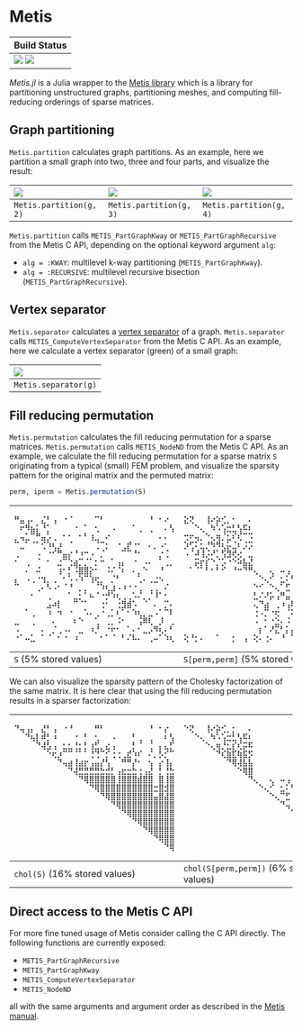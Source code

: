 # Metis

| **Build Status**                                                      |
|:--------------------------------------------------------------------- |
| [![][gh-actions-img]][gh-actions-url] [![][codecov-img]][codecov-url] |

*Metis.jl* is a Julia wrapper to the [Metis library][metis-url] which is a
library for partitioning unstructured graphs, partitioning meshes, and
computing fill-reducing orderings of sparse matrices.

## Graph partitioning
`Metis.partition` calculates graph partitions. As an example, here we partition
a small graph into two, three and four parts, and visualize the result:

| ![][partition2-url]     | ![][partition3-url]     | ![][partition4-url]     |
|:----------------------- |:----------------------- |:----------------------- |
| `Metis.partition(g, 2)` | `Metis.partition(g, 3)` | `Metis.partition(g, 4)` |

`Metis.partition` calls `METIS_PartGraphKway` or `METIS_PartGraphRecursive` from the Metis
C API, depending on the optional keyword argument `alg`:
 - `alg = :KWAY`:  multilevel k-way partitioning (`METIS_PartGraphKway`).
 - `alg = :RECURSIVE`:  multilevel recursive bisection (`METIS_PartGraphRecursive`).

## Vertex separator
`Metis.separator` calculates a [vertex separator](https://en.wikipedia.org/wiki/Vertex_separator)
of a graph. `Metis.separator` calls `METIS_ComputeVertexSeparator` from the Metis C API.
As an example, here we calculate a vertex separator (green) of a small graph:

| ![][separator-url]   |
|:-------------------- |
| `Metis.separator(g)` |

## Fill reducing permutation
`Metis.permutation` calculates the fill reducing permutation
for a sparse matrices. `Metis.permutation` calls `METIS_NodeND` from the Metis
C API. As an example, we calculate the fill reducing permutation
for a sparse matrix `S` originating from a typical (small) FEM problem, and
visualize the sparsity pattern for the original matrix and the permuted matrix:

```julia
perm, iperm = Metis.permutation(S)
```

| <pre>⠛⣤⢠⠄⠀⣌⠃⢠⠀⠐⠈⠀⠀⠀⠀⠉⠃⠀⠀⠀⠀⠀⠀⠀⠀⠘⠀⠂⠔⠀<br>⠀⠖⠻⣦⡅⠘⡁⠀⠀⠀⠀⠐⠀⠁⠀⢂⠀⠀⠠⠀⠀⠀⠁⢀⠀⢀⠀⠀⠄⢣<br>⡀⢤⣁⠉⠛⣤⡡⢀⠀⠂⠂⠀⠂⠃⢰⣀⠀⠔⠀⠀⠀⠀⠀⠀⠀⠀⠀⠄⠄⠀<br>⠉⣀⠁⠈⠁⢊⠱⢆⡰⠀⠈⠀⠀⠀⠀⢈⠉⡂⠀⠐⢀⡞⠐⠂⠀⠄⡀⠠⠂⠀<br>⢀⠀⠀⠀⠠⠀⠐⠊⠛⣤⡔⠘⠰⠒⠠⠀⡈⠀⠀⠀⠉⠉⠘⠂⠀⠀⠀⡐⢈⠀<br>⠂⠀⢀⠀⠈⠀⠂⠀⣐⠉⢑⣴⡉⡈⠁⡂⠒⠀⠁⢠⡄⠀⠐⠀⠠⠄⠀⠁⢀⡀<br>⠀⠀⠄⠀⠬⠀⠀⠀⢰⠂⡃⠨⣿⣿⡕⠂⠀⠨⠌⠈⠆⠀⠄⡀⠑⠀⠀⠘⠀⠀<br>⡄⠀⠠⢀⠐⢲⡀⢀⠀⠂⠡⠠⠱⠉⢱⢖⡀⠀⡈⠃⠀⠀⠀⢁⠄⢀⣐⠢⠀⠀<br>⠉⠀⠀⠀⢀⠄⠣⠠⠂⠈⠘⠀⡀⡀⠀⠈⠱⢆⣰⠠⠰⠐⠐⢀⠀⢀⢀⠀⠌⠀<br>⠀⠀⠀⠂⠀⠀⢀⠀⠀⠀⠁⣀⡂⠁⠦⠈⠐⡚⠱⢆⢀⢀⠡⠌⡀⡈⠸⠁⠂⠀<br>⠀⠀⠀⠀⠀⠀⣠⠴⡇⠀⠀⠉⠈⠁⠀⠀⢐⠂⠀⢐⣻⣾⠡⠀⠈⠀⠄⠀⡉⠄<br>⠀⠀⠁⢀⠀⠀⠰⠀⠲⠀⠐⠀⠀⠡⠄⢀⠐⢀⡁⠆⠁⠂⠱⢆⡀⣀⠠⠁⠉⠇<br>⣀⠀⠀⢀⠀⠀⠀⠄⠀⠀⠀⠆⠑⠀⠀⢁⠀⢀⡀⠨⠂⠀⠀⢨⠿⢇⠀⡸⠀⢀<br>⠠⠀⠀⠀⠀⠄⠀⡈⢀⠠⠄⠀⣀⠀⠰⡘⠀⠐⠖⠂⠀⠁⠄⠂⣀⡠⠻⢆⠄⠃<br>⠐⠁⠤⣁⠀⠁⠈⠀⠂⠐⠀⠰⠀⠀⠀⠀⠂⠁⠈⠀⠃⠌⠧⠄⠀⢀⠤⠁⠱⢆</pre> | <pre>⣕⢝⠀⠀⢸⠔⡵⢊⡀⠂⠀⠀⠄⠀⠀⠀⠀⠀⠀⠀⠀⠀⠀⠀⠀⠀⠀⠀⣑⠑<br>⠀⠀⠑⢄⠀⠳⠡⢡⣒⣃⢣⠯⠆⠀⠀⠀⠀⠀⠀⠀⠀⠀⠀⠀⠀⠀⠀⠀⠈⠌<br>⢒⠖⢤⡀⠑⢄⢶⡈⣂⠎⢎⠉⠩⠀⠀⠀⠀⠀⠀⠀⠀⠀⠀⠀⠀⠀⠀⠀⠀⠀<br>⡱⢋⠅⣂⡘⠳⠻⢆⡥⣈⠆⡨⡩⠀⠀⠀⠀⠀⠀⠀⠀⠀⠀⠀⠀⠀⠀⠀⠁⠀<br>⠠⠈⠼⢸⡨⠜⡁⢫⣻⢞⢔⠀⣀⠀⠀⠀⠀⠀⠀⠀⠀⠀⠀⠀⠀⠀⠀⠀⠠⠠<br>⠀⠀⡭⡖⡎⠑⡈⡡⠐⠑⠵⣧⣜⠀⠀⠀⠀⠀⠀⠀⠀⠀⠀⠀⠀⠀⠀⠀⠀⣀<br>⠀⠁⠈⠁⠃⠂⠃⠊⠀⠘⠒⠙⠛⢄⠀⠀⢄⠀⠤⢠⠀⢄⢀⢀⠀⡀⠀⠀⢄⢄<br>⠀⠀⠀⠀⠀⠀⠀⠀⠀⠀⠀⠀⠀⠀⠑⢄⠊⠀⣂⠅⢓⣤⡄⠢⠠⠀⠌⠉⢀⢁<br>⠀⠀⠀⠀⠀⠀⠀⠀⠀⠀⠀⠀⠀⠑⠊⠀⠑⢄⠁⣋⠀⢀⢰⢄⢔⢠⡖⢥⠀⠁<br>⠀⠀⠀⠀⠀⠀⠀⠀⠀⠀⠀⠀⠀⣃⠌⠜⡥⢠⠛⣤⠐⣂⡀⠀⡀⡁⠍⠤⠒⠀<br>⠀⠀⠀⠀⠀⠀⠀⠀⠀⠀⠀⠀⠀⢄⠙⣴⠀⢀⠰⢠⠿⣧⡅⠁⠂⢂⠂⠋⢃⢀<br>⠀⠀⠀⠀⠀⠀⠀⠀⠀⠀⠀⠀⠀⢐⠠⡉⠐⢖⠀⠈⠅⠉⢕⢕⠝⠘⡒⠠⠀⠀<br>⠀⠀⠀⠀⠀⠀⠀⠀⠀⠀⠀⠀⠀⠠⠀⠂⠐⣑⠄⠨⠨⢀⣓⠁⣕⢝⡥⢉⠁⠠<br>⠀⠀⠀⠀⠀⠀⠀⠀⠀⠀⠀⠀⠀⠀⡆⠁⠜⣍⠃⡅⡬⠀⠘⡈⡅⢋⠛⣤⡅⠒<br>⢕⠘⡂⠄⠀⠀⠁⠀⠀⡂⠀⢠⠀⢕⠄⢐⠄⠀⠘⠀⠉⢐⠀⠀⠁⡀⢡⠉⢟⣵</pre> |
|:---------------------- |:--------------------------------- |
| `S` (5% stored values) | `S[perm,perm]` (5% stored values) |

We can also visualize the sparsity pattern of the Cholesky factorization of
the same matrix. It is here clear that using the fill reducing permutation
results in a sparser factorization:

|<pre>⠙⢤⢠⡄⠀⣜⠃⢠⠀⠐⠘⠀⠀⠀⠀⠛⠃⠀⠀⠀⠀⠀⠀⠀⠀⠘⠀⠂⡔⠀<br>⠀⠀⠙⢦⡇⠾⡃⠰⠀⠀⠀⠐⠀⠃⠀⢂⠀⠀⠠⠀⠀⠀⠃⢀⠀⢀⠀⠀⠆⢣<br>⠀⠀⠀⠀⠙⢼⣣⢠⠀⣂⣂⢘⡂⡃⢰⣋⡀⣔⢠⠀⠀⠀⡃⠈⠀⢈⠀⡄⣄⡋<br>⠀⠀⠀⠀⠀⠀⠑⢖⡰⠉⠉⠈⠁⠁⢘⢙⠉⡊⢐⢐⢀⣞⠱⠎⠀⠌⡀⡣⡊⠉<br>⠀⠀⠀⠀⠀⠀⠀⠀⠙⢤⣴⢸⣴⡖⢠⣤⡜⢣⠀⠀⠛⠛⡜⠂⠀⢢⠀⡔⢸⡄<br>⠀⠀⠀⠀⠀⠀⠀⠀⠀⠀⠙⢼⣛⣛⣛⣛⣓⣚⡃⢠⣖⣒⣓⢐⢠⣜⠀⡃⢘⣓<br>⠀⠀⠀⠀⠀⠀⠀⠀⠀⠀⠀⠀⠙⢿⣿⣿⣿⣿⣿⢸⣿⣿⣿⣾⣿⣿⠀⣿⢸⣿<br>⠀⠀⠀⠀⠀⠀⠀⠀⠀⠀⠀⠀⠀⠀⠙⢿⣿⣿⣿⣿⣿⣿⣿⣿⣿⣿⣒⣿⣺⣿<br>⠀⠀⠀⠀⠀⠀⠀⠀⠀⠀⠀⠀⠀⠀⠀⠀⠙⢿⣿⣿⣿⣿⣿⣿⣿⣿⣤⣿⣼⣿<br>⠀⠀⠀⠀⠀⠀⠀⠀⠀⠀⠀⠀⠀⠀⠀⠀⠀⠀⠙⢿⣿⣿⣿⣿⣿⣿⣿⣿⣿⣿<br>⠀⠀⠀⠀⠀⠀⠀⠀⠀⠀⠀⠀⠀⠀⠀⠀⠀⠀⠀⠀⠙⢿⣿⣿⣿⣿⣿⣿⣿⣿<br>⠀⠀⠀⠀⠀⠀⠀⠀⠀⠀⠀⠀⠀⠀⠀⠀⠀⠀⠀⠀⠀⠀⠙⢿⣿⣿⣿⣿⣿⣿<br>⠀⠀⠀⠀⠀⠀⠀⠀⠀⠀⠀⠀⠀⠀⠀⠀⠀⠀⠀⠀⠀⠀⠀⠀⠙⢿⣿⣿⣿⣿<br>⠀⠀⠀⠀⠀⠀⠀⠀⠀⠀⠀⠀⠀⠀⠀⠀⠀⠀⠀⠀⠀⠀⠀⠀⠀⠀⠙⢿⣿⣿<br>⠀⠀⠀⠀⠀⠀⠀⠀⠀⠀⠀⠀⠀⠀⠀⠀⠀⠀⠀⠀⠀⠀⠀⠀⠀⠀⠀⠀⠙⢿</pre> | <pre>⠑⢝⠀⠀⢸⠔⡵⢊⡀⡂⠀⠀⠄⠀⠀⠀⠀⠀⠀⠀⠀⠀⠀⠀⠀⠀⠀⠀⣕⢕<br>⠀⠀⠑⢄⠀⠳⠡⢡⣒⣃⢣⠯⠆⠀⠀⠀⠀⠀⠀⠀⠀⠀⠀⠀⠀⠀⠀⠀⠈⠌<br>⠀⠀⠀⠀⠑⢄⢶⡘⣂⡎⢎⡭⠯⠀⠀⠀⠀⠀⠀⠀⠀⠀⠀⠀⠀⠀⠀⠀⠶⠴<br>⠀⠀⠀⠀⠀⠀⠙⢎⣷⣏⢷⣯⡫⠀⠀⠀⠀⠀⠀⠀⠀⠀⠀⠀⠀⠀⠀⠀⠛⡛<br>⠀⠀⠀⠀⠀⠀⠀⠀⠙⢿⢼⣧⣧⠀⠀⠀⠀⠀⠀⠀⠀⠀⠀⠀⠀⠀⠀⠀⠤⡤<br>⠀⠀⠀⠀⠀⠀⠀⠀⠀⠀⠑⢿⣿⠀⠀⠀⠀⠀⠀⠀⠀⠀⠀⠀⠀⠀⠀⠀⣭⣯<br>⠀⠀⠀⠀⠀⠀⠀⠀⠀⠀⠀⠀⠙⢄⠀⠀⢄⠀⠤⢠⠀⢄⢀⢀⠀⡀⠀⠀⢟⢟<br>⠀⠀⠀⠀⠀⠀⠀⠀⠀⠀⠀⠀⠀⠀⠑⢄⠊⠀⣂⠅⢓⣤⡄⠢⠠⠀⠌⠉⢀⢁<br>⠀⠀⠀⠀⠀⠀⠀⠀⠀⠀⠀⠀⠀⠀⠀⠀⠑⢄⠉⣋⠀⢁⢰⢔⢔⢠⡖⢥⠁⠃<br>⠀⠀⠀⠀⠀⠀⠀⠀⠀⠀⠀⠀⠀⠀⠀⠀⠀⠀⠙⢤⠘⣶⡂⠠⡀⣡⠭⣤⢓⢗<br>⠀⠀⠀⠀⠀⠀⠀⠀⠀⠀⠀⠀⠀⠀⠀⠀⠀⠀⠀⠀⠙⢷⡇⡇⣢⣢⠂⣯⣷⣶<br>⠀⠀⠀⠀⠀⠀⠀⠀⠀⠀⠀⠀⠀⠀⠀⠀⠀⠀⠀⠀⠀⠀⠑⢕⢟⢝⣒⠭⠭⡭<br>⠀⠀⠀⠀⠀⠀⠀⠀⠀⠀⠀⠀⠀⠀⠀⠀⠀⠀⠀⠀⠀⠀⠀⠀⠑⢝⣿⣿⡭⡯<br>⠀⠀⠀⠀⠀⠀⠀⠀⠀⠀⠀⠀⠀⠀⠀⠀⠀⠀⠀⠀⠀⠀⠀⠀⠀⠀⠙⢿⣿⣿<br>⠀⠀⠀⠀⠀⠀⠀⠀⠀⠀⠀⠀⠀⠀⠀⠀⠀⠀⠀⠀⠀⠀⠀⠀⠀⠀⠀⠀⠙⢿</pre> |
|:----------------------------- |:--------------------------------------- |
| `chol(S)` (16% stored values) | `chol(S[perm,perm])` (6% stored values) |

## Direct access to the Metis C API
For more fine tuned usage of Metis consider calling the C API directly.
The following functions are currently exposed:
- `METIS_PartGraphRecursive`
- `METIS_PartGraphKway`
- `METIS_ComputeVertexSeparator`
- `METIS_NodeND`

all with the same arguments and argument order as described in the
[Metis manual][metis-manual-url].

[gh-actions-img]: https://github.com/JuliaSparse/Metis.jl/workflows/CI/badge.svg
[gh-actions-url]: https://github.com/JuliaSparse/Metis.jl/actions?query=workflow%3ACI

[codecov-img]: http://codecov.io/github/JuliaSparse/Metis.jl/coverage.svg?branch=master
[codecov-url]: http://codecov.io/github/JuliaSparse/Metis.jl?branch=master

[metis-url]: https://karypis.github.io/glaros/software/metis/overview.html
[metis-manual-url]: https://karypis.github.io/glaros/files/sw/metis/manual.pdf

[S-url]: https://user-images.githubusercontent.com/11698744/38196722-dd9877c2-3684-11e8-8c02-a767604824d1.png
[Spp-url]: https://user-images.githubusercontent.com/11698744/38196723-ddb62fba-3684-11e8-89ff-181128644294.png
[C-url]: https://user-images.githubusercontent.com/11698744/38196720-dd5dd748-3684-11e8-8413-a52d336abe49.png
[Cpp-url]: https://user-images.githubusercontent.com/11698744/38196721-dd7ac16e-3684-11e8-8a35-761e97d11235.png
[partition2-url]: https://user-images.githubusercontent.com/11698744/38196819-65950f1e-3685-11e8-8db4-6aa9563bbd62.png
[partition3-url]: https://user-images.githubusercontent.com/11698744/38196820-65b11c9a-3685-11e8-95a0-b3b280359b31.png
[partition4-url]: https://user-images.githubusercontent.com/11698744/38196821-65ddc1dc-3685-11e8-8eb1-ce44ef1646f3.png
[separator-url]: https://user-images.githubusercontent.com/11698744/38196822-65fffc34-3685-11e8-9575-4dba41faec41.png
[vertex-separator-url]: https://en.wikipedia.org/wiki/Vertex_separator
